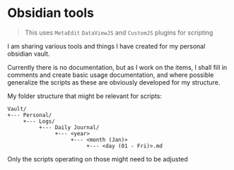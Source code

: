 # Obsidian tools

> This uses `MetaEdit` `DataViewJS` and `CustomJS` plugins for scripting

I am sharing various tools and things I have created for my personal obsidian vault.

Currently there is no documentation, but as I work on the items, I shall fill in comments and create basic usage documentation, and where possible generalize the scripts as these are obviously developed for my structure.

My folder structure that might be relevant for scripts:

```
Vault/
+--- Personal/
     +--- Logs/
          +--- Daily Journal/
               +--- <year>
                    +--- <month (Jan)>
                         +--- <day (01 - Fri)>.md
```

Only the scripts operating on those might need to be adjusted